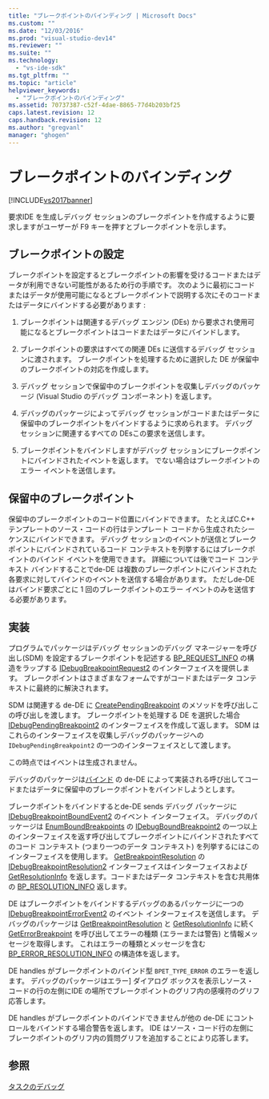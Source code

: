 ```yaml
---
title: "ブレークポイントのバインディング | Microsoft Docs"
ms.custom: ""
ms.date: "12/03/2016"
ms.prod: "visual-studio-dev14"
ms.reviewer: ""
ms.suite: ""
ms.technology: 
  - "vs-ide-sdk"
ms.tgt_pltfrm: ""
ms.topic: "article"
helpviewer_keywords: 
  - "ブレークポイントのバインディング"
ms.assetid: 70737387-c52f-4dae-8865-77d4b203bf25
caps.latest.revision: 12
caps.handback.revision: 12
ms.author: "gregvanl"
manager: "ghogen"
---
```

# ブレークポイントのバインディング
[!INCLUDE[vs2017banner](../../code-quality/includes/vs2017banner.md)]

要求IDE を生成しデバッグ セッションのブレークポイントを作成するように要求しますがユーザーが F9 キーを押すとブレークポイントを示します。  
  
## ブレークポイントの設定  
 ブレークポイントを設定するとブレークポイントの影響を受けるコードまたはデータが利用できない可能性があるため行の手順です。  次のように最初にコードまたはデータが使用可能になるとブレークポイントで説明する次にそのコードまたはデータにバインドする必要があります :  
  
1.  ブレークポイントは関連するデバッグ エンジン \(DEs\) から要求され使用可能になるとブレークポイントはコードまたはデータにバインドします。  
  
2.  ブレークポイントの要求はすべての関連 DEs に送信するデバッグ セッションに渡されます。  ブレークポイントを処理するために選択した DE が保留中のブレークポイントの対応を作成します。  
  
3.  デバッグ セッションで保留中のブレークポイントを収集しデバッグのパッケージ \(Visual Studio のデバッグ コンポーネント\) を返します。  
  
4.  デバッグのパッケージによってデバッグ セッションがコードまたはデータに保留中のブレークポイントをバインドするように求められます。  デバッグ セッションに関連するすべての DEsこの要求を送信します。  
  
5.  ブレークポイントをバインドしますがデバッグ セッションにブレークポイントにバインドされたイベントを返します。  でない場合はブレークポイントのエラー イベントを送信します。  
  
## 保留中のブレークポイント  
 保留中のブレークポイントのコード位置にバインドできます。  たとえばC.C\+\+ テンプレートのソース・コードの行はテンプレート コードから生成されたシーケンスにバインドできます。  デバッグ セッションのイベントが送信とブレークポイントにバインドされているコード コンテキストを列挙するにはブレークポイントのバインド イベントを使用できます。  詳細については後でコード コンテキスト バインドすることでde\-DE は複数のブレークポイントにバインドされた各要求に対してバインドのイベントを送信する場合があります。  ただしde\-DE はバインド要求ごとに 1 回のブレークポイントのエラー イベントのみを送信する必要があります。  
  
## 実装  
 プログラムでパッケージはデバッグ セッションのデバッグ マネージャーを呼び出し\(SDM\) を設定するブレークポイントを記述する [BP\_REQUEST\_INFO](../../extensibility/debugger/reference/bp-request-info.md) の構造をラップする [IDebugBreakpointRequest2](../../extensibility/debugger/reference/idebugbreakpointrequest2.md) のインターフェイスを提供します。  ブレークポイントはさまざまなフォームですがコードまたはデータ コンテキストに最終的に解決されます。  
  
 SDM は関連する de\-DE に [CreatePendingBreakpoint](../../extensibility/debugger/reference/idebugengine2-creatependingbreakpoint.md) のメソッドを呼び出しこの呼び出しを渡します。  ブレークポイントを処理する DE を選択した場合 [IDebugPendingBreakpoint2](../../extensibility/debugger/reference/idebugpendingbreakpoint2.md) のインターフェイスを作成して返します。  SDM はこれらのインターフェイスを収集しデバッグのパッケージへの `IDebugPendingBreakpoint2` の一つのインターフェイスとして渡します。  
  
 この時点ではイベントは生成されません。  
  
 デバッグのパッケージは[バインド](../../extensibility/debugger/reference/idebugpendingbreakpoint2-bind.md) の de\-DE によって実装される呼び出してコードまたはデータに保留中のブレークポイントをバインドしようとします。  
  
 ブレークポイントをバインドするとde\-DE sends デバッグ パッケージに [IDebugBreakpointBoundEvent2](../../extensibility/debugger/reference/idebugbreakpointboundevent2.md) のイベント インターフェイス。  デバッグのパッケージは [EnumBoundBreakpoints](../../extensibility/debugger/reference/idebugbreakpointboundevent2-enumboundbreakpoints.md) の [IDebugBoundBreakpoint2](../../extensibility/debugger/reference/idebugboundbreakpoint2.md) の一つ以上のインターフェイスを返す呼び出してブレークポイントにバインドされたすべてのコード コンテキスト \(つまり一つのデータ コンテキスト\) を列挙するにはこのインターフェイスを使用します。  [GetBreakpointResolution](../../extensibility/debugger/reference/idebugboundbreakpoint2-getbreakpointresolution.md) の [IDebugBreakpointResolution2](../../extensibility/debugger/reference/idebugbreakpointresolution2.md) インターフェイスはインターフェイスおよび [GetResolutionInfo](../../extensibility/debugger/reference/idebugbreakpointresolution2-getresolutioninfo.md) を返します。コードまたはデータ コンテキストを含む共用体の [BP\_RESOLUTION\_INFO](../../extensibility/debugger/reference/bp-resolution-info.md) 返します。  
  
 DE はブレークポイントをバインドするデバッグのあるパッケージに一つの [IDebugBreakpointErrorEvent2](../../extensibility/debugger/reference/idebugbreakpointerrorevent2.md) のイベント インターフェイスを送信します。  デバッグのパッケージは [GetBreakpointResolution](../../extensibility/debugger/reference/idebugerrorbreakpoint2-getbreakpointresolution.md) と [GetResolutionInfo](../../extensibility/debugger/reference/idebugerrorbreakpointresolution2-getresolutioninfo.md) に続く [GetErrorBreakpoint](../../extensibility/debugger/reference/idebugbreakpointerrorevent2-geterrorbreakpoint.md) を呼び出してエラーの種類 \(エラーまたは警告\) と情報メッセージを取得します。  これはエラーの種類とメッセージを含む [BP\_ERROR\_RESOLUTION\_INFO](../../extensibility/debugger/reference/bp-error-resolution-info.md) の構造体を返します。  
  
 DE handles がブレークポイントのバインド型 `BPET_TYPE_ERROR` のエラーを返します。  デバッグのパッケージはエラー\] ダイアログ ボックスを表示しソース・コードの行の左側にIDE の場所でブレークポイントのグリフ内の感嘆符のグリフ応答します。  
  
 DE handles がブレークポイントのバインドできませんが他の de\-DE にコントロールをバインドする場合警告を返します。  IDE はソース・コード行の左側にブレークポイントのグリフ内の質問グリフを追加することにより応答します。  
  
## 参照  
 [タスクのデバッグ](../../extensibility/debugger/debugging-tasks.md)